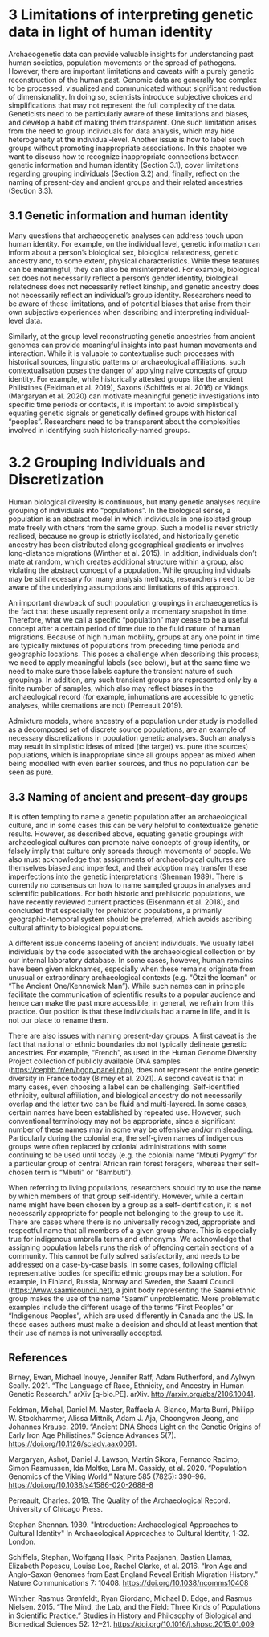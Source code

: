 # 3 Limitations of interpreting genetic data in light of human identity

Archaeogenetic data can provide valuable insights for understanding past human societies, population movements or the spread of pathogens. However, there are important limitations and caveats with a purely genetic reconstruction of the human past. Genomic data are generally too complex to be processed, visualized and communicated without significant reduction of dimensionality. In doing so, scientists introduce subjective choices and simplifications that may not represent the full complexity of the data. Geneticists need to be particularly aware of these limitations and biases, and develop a habit of making them transparent. One such limitation arises from the need to group individuals for data analysis, which may hide heterogeneity at the individual-level. Another issue is how to label such groups without promoting inappropriate associations. In this chapter we want to discuss how to recognize inappropriate connections between genetic information and human identity (Section 3.1), cover limitations regarding grouping individuals (Section 3.2) and, finally, reflect on the naming of present-day and ancient groups and their related ancestries (Section 3.3).

## 3.1 Genetic information and human identity
Many questions that archaeogenetic analyses can address touch upon human identity. For example, on the individual level, genetic information can inform about a person’s biological sex, biological relatedness, genetic ancestry and, to some extent, physical characteristics. While these features can be meaningful, they can also be misinterpreted. For example, biological sex does not necessarily reflect a person’s gender identity, biological relatedness does not necessarily reflect kinship, and genetic ancestry does not necessarily reflect an individual’s group identity. Researchers need to be aware of these limitations, and of potential biases that arise from their own subjective experiences when describing and interpreting individual-level data. 

Similarly, at the group level reconstructing genetic ancestries from ancient genomes can provide meaningful insights into past human movements and interaction. While it is valuable to contextualise such processes with historical sources, linguistic patterns or archaeological affiliations, such contextualisation poses the danger of applying naive concepts of group identity. For example, while historically attested groups like the ancient Philistines (Feldman et al. 2019), Saxons (Schiffels et al. 2016) or Vikings (Margaryan et al. 2020) can motivate meaningful genetic investigations into specific time periods or contexts, it is important to avoid simplistically equating genetic signals or genetically defined groups with historical “peoples”. Researchers need to be transparent about the complexities involved in identifying such historically-named groups.

# 3.2 Grouping Individuals and Discretization
Human biological diversity is continuous, but many genetic analyses require grouping of individuals into “populations”. In the biological sense, a population is an abstract model in which individuals in one isolated group mate freely with others from the same group. Such a model is never strictly realised, because no group is strictly isolated, and historically genetic ancestry has been distributed along geographical gradients or involves long-distance migrations (Winther et al. 2015). In addition, individuals don’t mate at random, which creates additional structure within a group, also violating the abstract concept of a population. While grouping individuals may be still necessary for many analysis methods, researchers need to be aware of the underlying assumptions and limitations of this approach.

An important drawback of such population groupings in archaeogenetics is the fact that these usually represent only a momentary snapshot in time. Therefore, what we call a specific “population” may cease to be a useful concept after a certain period of time due to the fluid nature of human migrations. Because of high human mobility, groups at any one point in time are typically mixtures of populations from preceding time periods and geographic locations. This poses a challenge when describing this process; we need to apply meaningful labels (see below), but at the same time we need to make sure those labels capture the transient nature of such groupings. In addition, any such transient groups are represented only by a finite number of samples, which also may reflect biases in the archaeological record (for example, inhumations are accessible to genetic analyses, while cremations are not) (Perreault 2019).

Admixture models, where ancestry of a population under study is modelled as a decomposed set of discrete source populations, are an example of necessary discretizations in population genetic analyses. Such an analysis may result in simplistic ideas of mixed (the target) vs. pure (the sources) populations, which is inappropriate since all groups appear as mixed when being modelled with even earlier sources, and thus no population can be seen as pure.

## 3.3 Naming of ancient and present-day groups
It is often tempting to name a genetic population after an archaeological culture, and in some cases this can be very helpful to contextualize genetic results. However, as described above, equating genetic groupings with archaeological cultures can promote naive concepts of group identity, or falsely imply that culture only spreads through movements of people. We also must acknowledge that assignments of archaeological cultures are themselves biased and imperfect, and their adoption may transfer these imperfections into the genetic interpretations (Shennan 1989). There is currently no consensus on how to name sampled groups in analyses and scientific publications. For both historic and prehistoric populations, we have recently reviewed current practices (Eisenmann et al. 2018), and concluded that especially for prehistoric populations, a primarily geographic-temporal system should be preferred, which avoids ascribing cultural affinity to biological populations.

A different issue concerns labeling of ancient individuals. We usually label individuals by the code associated with the archaeological collection or by our internal laboratory database. In some cases, however, human remains have been given nicknames, especially when these remains originate from unusual or extraordinary archaeological contexts (e.g. “Ötzi the Iceman” or “The Ancient One/Kennewick Man”). While such names can in principle facilitate the communication of scientific results to a popular audience and hence can make the past more accessible, in general, we refrain from this practice. Our position is that these individuals had a name in life, and it is not our place to rename them. 

There are also issues with naming present-day groups. A first caveat is the fact that national or ethnic boundaries do not typically delineate genetic ancestries. For example, “French”, as used in the Human Genome Diversity Project collection of publicly available DNA samples (https://cephb.fr/en/hgdp_panel.php), does not represent the entire genetic diversity in France today (Birney et al. 2021). A second caveat is that in many cases, even choosing a label can be challenging. Self-identified ethnicity, cultural affiliation, and biological ancestry do not necessarily overlap and the latter two can be fluid and multi-layered. In some cases, certain names have been established by repeated use. However, such conventional terminology may not be appropriate, since a significant number of these names may in some way be offensive and/or misleading. Particularly during the colonial era, the self-given names of indigenous groups were often replaced by colonial administrations with some continuing to be used until today (e.g. the colonial name “Mbuti Pygmy” for a particular group of central African rain forest foragers, whereas their self-chosen term is “Mbuti” or “Bambuti”). 

When referring to living populations, researchers should try to use the name by which members of that group self-identify. However, while a certain name might have been chosen by a group as a self-identification, it is not necessarily appropriate for people not belonging to the group to use it. There are cases where there is no universally recognized, appropriate and respectful name that all members of a given group share. This is especially true for indigenous umbrella terms and ethnonyms. We acknowledge that assigning population labels runs the risk of offending certain sections of a community. This cannot be fully solved satisfactorily, and needs to be addressed on a case-by-case basis. In some cases, following official representative bodies for specific ethnic groups may be a solution. For example, in Finland, Russia, Norway and Sweden, the Saami Council (https://www.saamicouncil.net), a joint body representing the Saami ethnic group makes the use of the name “Saami” unproblematic. More problematic examples include the different usage of the terms “First Peoples” or “Indigenous Peoples”, which are used differently in Canada and the US. In these cases authors must make a decision and should at least mention that their use of names is not universally accepted.

## References
Birney, Ewan, Michael Inouye, Jennifer Raff, Adam Rutherford, and Aylwyn Scally. 2021. “The Language of Race, Ethnicity, and Ancestry in Human Genetic Research.” arXiv [q-bio.PE]. arXiv. http://arxiv.org/abs/2106.10041.

Feldman, Michal, Daniel M. Master, Raffaela A. Bianco, Marta Burri, Philipp W. Stockhammer, Alissa Mittnik, Adam J. Aja, Choongwon Jeong, and Johannes Krause. 2019. “Ancient DNA Sheds Light on the Genetic Origins of Early Iron Age Philistines.” Science Advances 5(7). https://doi.org/10.1126/sciadv.aax0061.

Margaryan, Ashot, Daniel J. Lawson, Martin Sikora, Fernando Racimo, Simon Rasmussen, Ida Moltke, Lara M. Cassidy, et al. 2020. “Population Genomics of the Viking World.” Nature 585 (7825): 390–96. https://doi.org/10.1038/s41586-020-2688-8

Perreault, Charles. 2019. The Quality of the Archaeological Record. University of Chicago Press.

Stephan Shennan. 1989. "Introduction: Archaeological Approaches to Cultural Identity" In Archaeological Approaches to Cultural Identity, 1-32. London.

Schiffels, Stephan, Wolfgang Haak, Pirita Paajanen, Bastien Llamas, Elizabeth Popescu, Louise Loe, Rachel Clarke, et al. 2016. “Iron Age and Anglo-Saxon Genomes from East England Reveal British Migration History.” Nature Communications 7: 10408. https://doi.org/10.1038/ncomms10408

Winther, Rasmus Grønfeldt, Ryan Giordano, Michael D. Edge, and Rasmus Nielsen. 2015. “The Mind, the Lab, and the Field: Three Kinds of Populations in Scientific Practice.” Studies in History and Philosophy of Biological and Biomedical Sciences 52: 12–21. https://doi.org/10.1016/j.shpsc.2015.01.009

